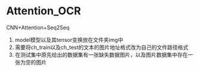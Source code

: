 # Attention_OCR
CNN+Attention+Seq2Seq

1. model模型以及其tensor变换放在文件夹img中
2. 需要将ch_train以及ch_test的文本的图片地址格式改为自己的文件路径格式
3. 在测试集中原先给出的数据集有一张缺失数据图片，以及图片数据集中存在一张为空的图片
